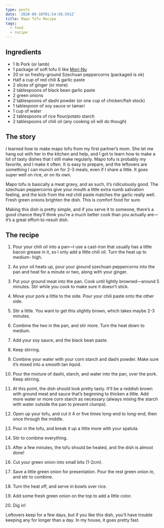```yaml
---
type: posts
date: '2020-09-10T01:54:50.591Z'
title: Mapo Tofu Recipe
tags:
  - food
  - recipe
---
```


## Ingredients
- 1 lb Pork (or lamb)
- 1 package of soft tofu (I like [Mori-Nu](https://www.amazon.com/Mori-Nu-Silken-Tofu-Soft-Ounce/dp/B000LKZ84W/ref=sr_1_2_a_it?ie=UTF8&amp;qid=1490135388&amp;sr=8-2&amp;keywords=silken+tofu)
- 20 or so freshly-ground Szechuan peppercorns (packaged is ok)
- Half a cup of red chili &amp; garlic paste
- 2 slices of ginger (or more)
- 2 tablespoons of black bean garlic paste
- 2 green onions
- 2 tablespoons of dashi powder (or one cup of chicken/fish stock)
- 1 tablespoon of soy sauce or tamari
- 1 cup of water
- 2 tablespoons of rice flour/potato starch
- 2 tablespoons of chili oil (any cooking oil will do though)

## The story

I learned how to make mapo tofu from my first partner’s mom. She let me hang out with her in the kitchen and help, and I got to learn how to make a lot of tasty dishes that I still make regularly. Mapo tofu is probably my favorite, and I make it often. It is easy to prepare, and the leftovers are something I can munch on for 2-3 meals, even if I share a little. It goes super well on rice, or on its own. 

Mapo tofu is basically a meat gravy, and as such, it’s ridiculously good. The szechuan peppercorns give your mouth a little extra numb salivation feeling, and the kick from the red chili paste matches the garlic really well. Fresh green onions brighten the dish. This is comfort food for sure. 

Making this dish is pretty simple, and if you serve it to someone, there’s a good chance they’ll think you’re a much better cook than you actually are—it’s a great effort-to-result dish.

## The recipe

1) Pour your chili oil into a pan—I use a cast-iron that usually has a little bacon grease in it, so I only add a little chili oil. Turn the heat up to medium- high.

2) As your oil heats up, pour your ground szechuan peppercorns into the pan and heat for a minute or two, along with your ginger.

3) Put your ground meat into the pan. Cook until lightly browned—around 5 minutes. Stir while you cook to make sure it doesn’t stick.

4) Move your pork a little to the side. Pour your chili paste onto the other side.

5) Stir a little. You want to get this slightly brown, which takes maybe 2-3 minutes.

6) Combine the two in the pan, and stir more. Turn the heat down to medium.

7) Add your soy sauce, and the black bean paste.

8) Keep stirring. 

9) Combine your water with your corn starch and dashi powder. Make sure it’s mixed into a smooth tan liquid.

10) Pour the mixture of dashi, starch, and water into the pan, over the pork. Keep stirring. 

11) At this point, the dish should look pretty tasty. It’ll be a reddish brown with ground meat and sauce that’s beginning to thicken a little. Add more water or more corn starch as necessary (always mixing the starch with water outside the pan to prevent clumps).

12) Open up your tofu, and cut it 4 or five times long-end to long-end, then once through the middle.

13) Pour in the tofu, and break it up a little more with your spatula.

14) Stir to combine everything.

15) After a few minutes, the tofu should be heated, and the dish is almost done!

16) Cut your green onion into small bits (1-2cm).

17) Save a little green onion for presentation. Pour the rest green onion in, and stir to combine. 

18) Turn the heat off, and serve in bowls over rice.

19) Add some fresh green onion on the top to add a little color.

20) Dig in!

Leftovers keep for a few days, but if you like this dish, you’ll have trouble keeping any for longer than a day. In my house, it goes pretty fast.


